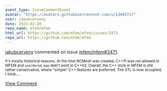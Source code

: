 ```yaml
---
event_type: IssueCommentEvent
avatar: "https://avatars.githubusercontent.com/u/1349371?"
user: jakubcerveny
date: 2023-02-20
repo_name: mfem/mfem
html_url: https://github.com/mfem/mfem/issues/3471
repo_url: https://github.com/mfem/mfem
---
```


<a href='https://github.com/jakubcerveny' target='_blank'>jakubcerveny</a> commented on issue <a href='https://github.com/mfem/mfem/issues/3471' target='_blank'>mfem/mfem#3471</a>.

<small>It's mostly historical reasons. At the time NCMesh was created, C++11 was not allowed in MFEM and `unordered_map` didn't exist in C++03. Overall, the C++ style in MFEM is still rather conservative, where "simple" C++ features are preferred. The STL is now accepted, I think....</small>

<a href='https://github.com/mfem/mfem/issues/3471' target='_blank'>View Comment</a>